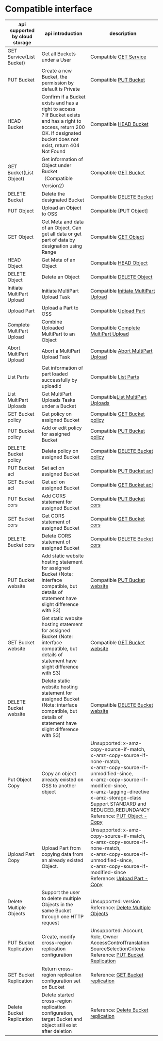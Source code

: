 # Compatible interface

|api supported by cloud storage|api introduction|description|
|-|-|-|
|GET Service(List Bucket)|Get all Buckets under a User|Compatible [GET Service](https://docs.aws.amazon.com/zh_cn/AmazonS3/latest/API/RESTServiceGET.html)|
|PUT Bucket|Create a new Bucket, the permission by default is Private|Compatible [PUT Bucket](https://docs.aws.amazon.com/zh_cn/AmazonS3/latest/API/RESTBucketPUT.html)|
|HEAD Bucket|Confirm if a Bucket exists and has a right to access <br>? If Bucket exists and has a right to access, return 200 OK. If designated bucket does not exist, return 404 Not Found|Compatible [HEAD Bucket](https://docs.aws.amazon.com/zh_cn/AmazonS3/latest/API/RESTBucketHEAD.html)|
|GET Bucket(List Object)|Get information of Object under Bucket（Compatible Version2）|Compatible [GET Bucket](https://docs.aws.amazon.com/zh_cn/AmazonS3/latest/API/v2-RESTBucketGET.html)|
|DELETE Bucket|Delete the designated Bucket|Compatible [DELETE Bucket](https://docs.aws.amazon.com/zh_cn/AmazonS3/latest/API/RESTBucketDELETE.html)|
|PUT Object|Upload an Object to OSS|Compatible [PUT Object]|(https://docs.aws.amazon.com/zh_cn/AmazonS3/latest/API/RESTObjectPUT.html)
|GET Object|Get Meta and data of an Object, Can get all data or get part of data by designation using Range|Compatible [GET Object](https://docs.aws.amazon.com/zh_cn/AmazonS3/latest/API/RESTObjectGET.html)|
|HEAD Object|Get Meta of an Object|Compatible [HEAD Object](https://docs.aws.amazon.com/zh_cn/AmazonS3/latest/API/RESTObjectHEAD.html)|
|DELETE Object|Delete an Object|Compatible [DELETE Object](https://docs.aws.amazon.com/zh_cn/AmazonS3/latest/API/RESTObjectDELETE.html)|
|Initiate MultiPart Upload|Initiate MultiPart Upload Task|Compatible [Initiate MultiPart Upload](https://docs.aws.amazon.com/zh_cn/AmazonS3/latest/API/mpUploadInitiate.html)|
|Upload Part|Upload a Part to OSS|Compatible [Upload Part](https://docs.aws.amazon.com/zh_cn/AmazonS3/latest/API/mpUploadUploadPart.html)|
|Complete MultiPart Upload|Combine Uploaded MultiPart to an Object|Compatible [Complete MultiPart Upload](https://docs.aws.amazon.com/zh_cn/AmazonS3/latest/API/mpUploadComplete.html)|
|Abort MultiPart Upload|Abort a MultiPart Upload Task|Compatible [Abort MultiPart Upload](https://docs.aws.amazon.com/zh_cn/AmazonS3/latest/API/mpUploadAbort.html)|
|List Parts|Get information of part loaded successfully by uploadid|Compatible [List Parts](https://docs.aws.amazon.com/zh_cn/AmazonS3/latest/API/mpUploadListParts.html)|
|List MultiPart Uploads|Get MultiPart Uploads Tasks under a Bucket|Compatible[List MultiPart Uploads](https://docs.aws.amazon.com/zh_cn/AmazonS3/latest/API/mpUploadListMPUpload.html)|
|GET Bucket policy|Get policy on assigned Bucket|Compatible [GET Bucket policy](https://docs.aws.amazon.com/zh_cn/AmazonS3/latest/API/RESTBucketGETpolicy.html)|
|PUT Bucket policy|Add or edit policy for assigned Bucket|Compatible [PUT Bucket policy](https://docs.aws.amazon.com/zh_cn/AmazonS3/latest/API/RESTBucketPUTpolicy.html)|
|DELETE Bucket policy|Delete policy on assigned Bucket|Compatible [DELETE Bucket policy](https://docs.aws.amazon.com/zh_cn/AmazonS3/latest/API/RESTBucketDELETEpolicy.html)|
|PUT Bucket acl|Set acl on assigned Bucket|Compatible [PUT Bucket acl](https://docs.aws.amazon.com/zh_cn/AmazonS3/latest/API/RESTBucketPUTacl.html)|
|GET Bucket acl|Get acl on assigned Bucket|Compatible [GET Bucket acl](https://docs.aws.amazon.com/zh_cn/AmazonS3/latest/API/RESTBucketGETacl.html)|
|PUT Bucket cors|Add CORS statement for assigned Bucket|Compatible [PUT Bucket cors](https://docs.aws.amazon.com/zh_cn/AmazonS3/latest/API/RESTBucketPUTcors.html)|
|GET Bucket cors|Get CORS statement of assigned Bucket|Compatible [GET Bucket cors](https://docs.aws.amazon.com/zh_cn/AmazonS3/latest/API/RESTBucketGETcors.html)|
|DELETE Bucket cors|Delete CORS statement of assigned Bucket|Compatible [DELETE Bucket cors](https://docs.aws.amazon.com/zh_cn/AmazonS3/latest/API/RESTBucketDELETEcors.html)|
|PUT Bucket website|Add static website hosting statement for assigned Bucket (Note: interface compatible, but details of statement have slight difference with S3)|Compatible [PUT Bucket website](https://docs.aws.amazon.com/zh_cn/AmazonS3/latest/API/RESTBucketDELETEcors.html)|
|GET Bucket website|Get static website hosting statement for assigned Bucket (Note: interface compatible, but details of statement have slight difference with S3)|Compatible [GET Bucket website](https://docs.aws.amazon.com/zh_cn/AmazonS3/latest/API/RESTBucketDELETEcors.html)|
|DELETE Bucket website|Delete static website hosting statement for assigned Bucket (Note: interface compatible, but details of statement have slight difference with S3)|Compatible [DELETE Bucket website](https://docs.aws.amazon.com/zh_cn/AmazonS3/latest/API/RESTBucketDELETEcors.html)|
|Put Object Copy|Copy an object already existed on OSS to another object|Unsupported: x-amz-copy-source-if-match, <br>x-amz-copy-source-if-none-match, <br>x-amz-copy-source-if-unmodified-since, <br>x-amz-copy-source-if-modified-since, <br>x-amz-tagging-directive<br>x-amz-storage-class<br>Support STANDARD and REDUCED_REDUNDANCY<br>Reference: [PUT Object - Copy](https://docs.aws.amazon.com/zh_cn/AmazonS3/latest/API/RESTObjectCOPY.html)|
|Upload Part Copy|Upload Part from copying data from an already existed Object. |Unsupported: x-amz-copy-source-if-match, <br>x-amz-copy-source-if-none-match, <br>x-amz-copy-source-if-unmodified-since, <br>x-amz-copy-source-if-modified-since<br>Reference: [Upload Part - Copy](https://docs.aws.amazon.com/zh_cn/AmazonS3/latest/API/mpUploadUploadPartCopy.html)|
|Delete Multiple Objects|Support the user to delete multiple Objects in the same Bucket through one HTTP request|Unsupported: version<br>Reference: [Delete Multiple Objects](https://docs.aws.amazon.com/zh_cn/AmazonS3/latest/API/multiobjectdeleteapi.html)|
|PUT Bucket Replication|Create, modify cross-region replication configuration|Unsupported: Account, Role, Owner AccessControlTranslation SourceSelectionCriteria<br>Reference: [PUT Bucket Replication](https://docs.aws.amazon.com/zh_cn/AmazonS3/latest/API/RESTBucketPUTreplication.html)|
|GET Bucket Replication|Return cross-region replication configuration set on Bucket|Reference: [GET Bucket replication](https://docs.aws.amazon.com/zh_cn/AmazonS3/latest/API/RESTBucketGETreplication.html)|
|Delete Bucket Replication|Delete started cross-region replication configuration, target Bucket and object still exist after deletion|Reference: [Delete Bucket replication](https://docs.aws.amazon.com/zh_cn/AmazonS3/latest/API/RESTBucketDELETEreplication.html)|
